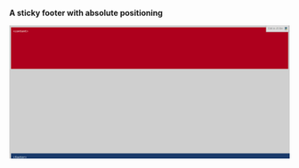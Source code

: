 **A sticky footer with absolute positioning**

![sticky-footer-abs](https://github.com/lazarnorberto/common-components/blob/master/footers/sticky-footer-abs/sticky-footer-abs.PNG)